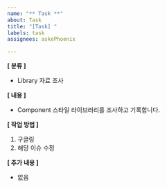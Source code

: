 ```yaml
---
name: "** Task **"
about: Task
title: "[Task] "
labels: task
assignees: askePhoenix

---
```


**[ 분류 ]**
- Library 자료 조사

**[ 내용 ]**
- Component 스타일 라이브러리를 조사하고 기록합니다.

**[ 작업 방법 ]**
1. 구글링
2. 해당 이슈 수정

**[ 추가 내용 ]**
- 없음
